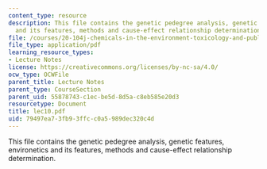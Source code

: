 ```yaml
---
content_type: resource
description: This file contains the genetic pedegree analysis, genetic features, environetics
  and its features, methods and cause-effect relationship determination.
file: /courses/20-104j-chemicals-in-the-environment-toxicology-and-public-health-be-104j-spring-2005/79497ea73fb93ffcc0a5989dec320c4d_lec10.pdf
file_type: application/pdf
learning_resource_types:
- Lecture Notes
license: https://creativecommons.org/licenses/by-nc-sa/4.0/
ocw_type: OCWFile
parent_title: Lecture Notes
parent_type: CourseSection
parent_uid: 55878743-c1ec-be5d-8d5a-c8eb585e20d3
resourcetype: Document
title: lec10.pdf
uid: 79497ea7-3fb9-3ffc-c0a5-989dec320c4d
---
```

This file contains the genetic pedegree analysis, genetic features, environetics and its features, methods and cause-effect relationship determination.